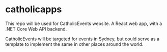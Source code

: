 # catholicapps

This repo will be used for CatholicEvents website. A React web app, with a .NET Core Web API backend.

CatholicEvents will be targeted for events in Sydney, but could serve as a template to implement the same in other places around the world.
